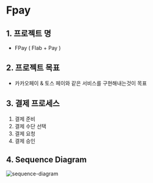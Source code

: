
# Fpay

## 1. 프로젝트 명
- FPay ( Flab + Pay )

## 2. 프로젝트 목표

- 카카오페이 & 토스 페이와 같은 서비스를 구현해내는것이 목표

## 3. 결제 프로세스
1. 결제 준비
2. 결제 수단 선택
3. 결제 요청
4. 결제 승인

## 4. Sequence Diagram
<img alt="sequence-diagram" src="https://github.com/f-lab-edu/fpay/assets/38533816/fb767e59-fa45-459a-ba79-e2a7de60e7c7">

